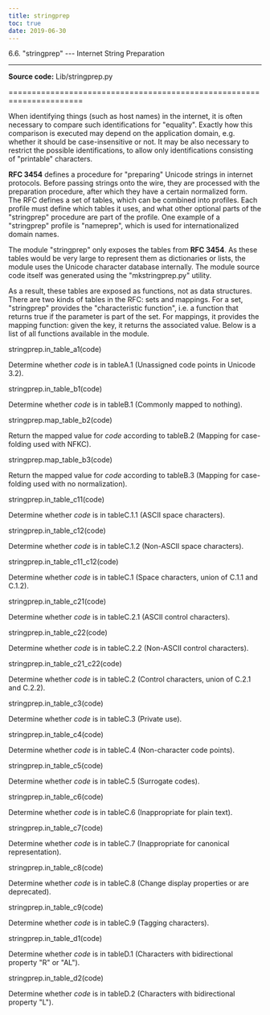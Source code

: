 ```yaml
---
title: stringprep
toc: true
date: 2019-06-30
---
```

6.6. "stringprep" --- Internet String Preparation
*************************************************

**Source code:** Lib/stringprep.py

======================================================================

When identifying things (such as host names) in the internet, it is
often necessary to compare such identifications for "equality".
Exactly how this comparison is executed may depend on the application
domain, e.g. whether it should be case-insensitive or not. It may be
also necessary to restrict the possible identifications, to allow only
identifications consisting of "printable" characters.

**RFC 3454** defines a procedure for "preparing" Unicode strings in
internet protocols. Before passing strings onto the wire, they are
processed with the preparation procedure, after which they have a
certain normalized form. The RFC defines a set of tables, which can be
combined into profiles. Each profile must define which tables it uses,
and what other optional parts of the "stringprep" procedure are part
of the profile. One example of a "stringprep" profile is "nameprep",
which is used for internationalized domain names.

The module "stringprep" only exposes the tables from **RFC 3454**. As
these tables would be very large to represent them as dictionaries or
lists, the module uses the Unicode character database internally. The
module source code itself was generated using the "mkstringprep.py"
utility.

As a result, these tables are exposed as functions, not as data
structures. There are two kinds of tables in the RFC: sets and
mappings. For a set, "stringprep" provides the "characteristic
function", i.e. a function that returns true if the parameter is part
of the set. For mappings, it provides the mapping function: given the
key, it returns the associated value. Below is a list of all functions
available in the module.

stringprep.in_table_a1(code)

   Determine whether *code* is in tableA.1 (Unassigned code points in
   Unicode 3.2).

stringprep.in_table_b1(code)

   Determine whether *code* is in tableB.1 (Commonly mapped to
   nothing).

stringprep.map_table_b2(code)

   Return the mapped value for *code* according to tableB.2 (Mapping
   for case-folding used with NFKC).

stringprep.map_table_b3(code)

   Return the mapped value for *code* according to tableB.3 (Mapping
   for case-folding used with no normalization).

stringprep.in_table_c11(code)

   Determine whether *code* is in tableC.1.1  (ASCII space
   characters).

stringprep.in_table_c12(code)

   Determine whether *code* is in tableC.1.2  (Non-ASCII space
   characters).

stringprep.in_table_c11_c12(code)

   Determine whether *code* is in tableC.1  (Space characters, union
   of C.1.1 and C.1.2).

stringprep.in_table_c21(code)

   Determine whether *code* is in tableC.2.1  (ASCII control
   characters).

stringprep.in_table_c22(code)

   Determine whether *code* is in tableC.2.2  (Non-ASCII control
   characters).

stringprep.in_table_c21_c22(code)

   Determine whether *code* is in tableC.2  (Control characters, union
   of C.2.1 and C.2.2).

stringprep.in_table_c3(code)

   Determine whether *code* is in tableC.3  (Private use).

stringprep.in_table_c4(code)

   Determine whether *code* is in tableC.4  (Non-character code
   points).

stringprep.in_table_c5(code)

   Determine whether *code* is in tableC.5  (Surrogate codes).

stringprep.in_table_c6(code)

   Determine whether *code* is in tableC.6  (Inappropriate for plain
   text).

stringprep.in_table_c7(code)

   Determine whether *code* is in tableC.7  (Inappropriate for
   canonical representation).

stringprep.in_table_c8(code)

   Determine whether *code* is in tableC.8  (Change display properties
   or are deprecated).

stringprep.in_table_c9(code)

   Determine whether *code* is in tableC.9  (Tagging characters).

stringprep.in_table_d1(code)

   Determine whether *code* is in tableD.1  (Characters with
   bidirectional property "R" or "AL").

stringprep.in_table_d2(code)

   Determine whether *code* is in tableD.2  (Characters with
   bidirectional property "L").
